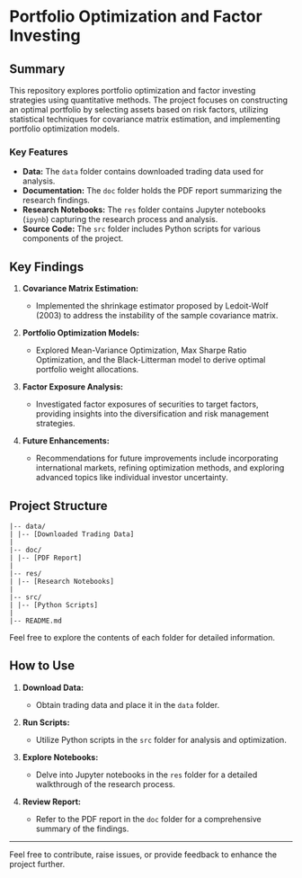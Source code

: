 # Portfolio Optimization and Factor Investing

## Summary

This repository explores portfolio optimization and factor investing strategies using quantitative methods. The project focuses on constructing an optimal portfolio by selecting assets based on risk factors, utilizing statistical techniques for covariance matrix estimation, and implementing portfolio optimization models.

### Key Features

- **Data:** The `data` folder contains downloaded trading data used for analysis.
- **Documentation:** The `doc` folder holds the PDF report summarizing the research findings.
- **Research Notebooks:** The `res` folder contains Jupyter notebooks (`ipynb`) capturing the research process and analysis.
- **Source Code:** The `src` folder includes Python scripts for various components of the project.

## Key Findings

1. **Covariance Matrix Estimation:**
   - Implemented the shrinkage estimator proposed by Ledoit-Wolf (2003) to address the instability of the sample covariance matrix.

2. **Portfolio Optimization Models:**
   - Explored Mean-Variance Optimization, Max Sharpe Ratio Optimization, and the Black-Litterman model to derive optimal portfolio weight allocations.

3. **Factor Exposure Analysis:**
   - Investigated factor exposures of securities to target factors, providing insights into the diversification and risk management strategies.

4. **Future Enhancements:**
   - Recommendations for future improvements include incorporating international markets, refining optimization methods, and exploring advanced topics like individual investor uncertainty.

## Project Structure
```
|-- data/
| |-- [Downloaded Trading Data]
|
|-- doc/
| |-- [PDF Report]
|
|-- res/
| |-- [Research Notebooks]
|
|-- src/
| |-- [Python Scripts]
|
|-- README.md
```
Feel free to explore the contents of each folder for detailed information.

## How to Use

1. **Download Data:**
   - Obtain trading data and place it in the `data` folder.

2. **Run Scripts:**
   - Utilize Python scripts in the `src` folder for analysis and optimization.

3. **Explore Notebooks:**
   - Delve into Jupyter notebooks in the `res` folder for a detailed walkthrough of the research process.

4. **Review Report:**
   - Refer to the PDF report in the `doc` folder for a comprehensive summary of the findings.

---

Feel free to contribute, raise issues, or provide feedback to enhance the project further.
